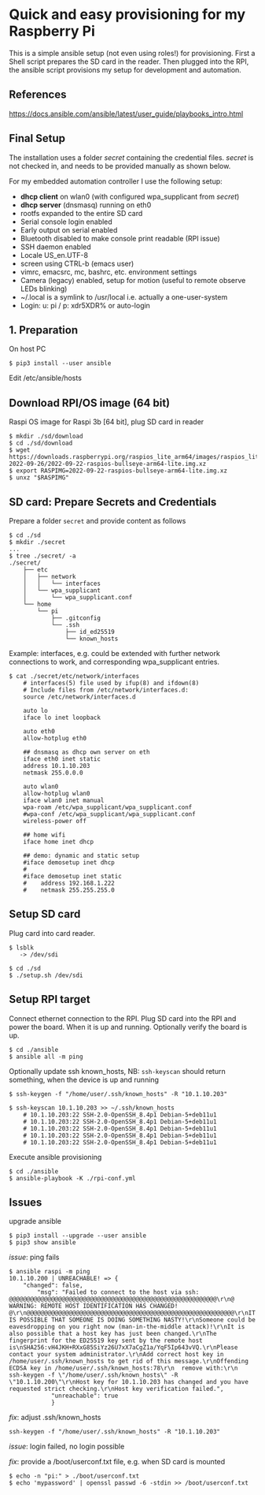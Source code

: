 # Quick and easy provisioning for my Raspberry Pi

This is a simple ansible setup (not even using roles!) for provisioning. First a Shell script prepares the SD card in the reader. Then plugged into the RPI, the ansible script provisions my setup for development and automation.  

## References

https://docs.ansible.com/ansible/latest/user_guide/playbooks_intro.html


## Final Setup

The installation uses a folder *secret* containing the credential files. *secret* is not checked in, and needs to be provided manually as shown below.

For my embedded automation controller I use the following setup:

- **dhcp client** on wlan0 (with configured wpa_supplicant from *secret*)
- **dhcp server** (dnsmasq) running on eth0
- rootfs expanded to the entire SD card
- Serial console login enabled
- Early output on serial enabled
- Bluetooth disabled to make console print readable (RPI issue)
- SSH daemon enabled
- Locale US_en.UTF-8
- screen using CTRL-b (emacs user)
- vimrc, emacsrc, mc, bashrc, etc. environment settings
- Camera (legacy) enabled, setup for motion (useful to remote observe LEDs blinking)
- ~/.local is a symlink to /usr/local i.e. actually a one-user-system
- Login: u: pi / p: xdr5XDR%  or auto-login


## 1. Preparation

On host PC  

```
$ pip3 install --user ansible
```

Edit /etc/ansible/hosts  

## Download RPI/OS image (64 bit)

Raspi OS image for Raspi 3b [64 bit], plug SD card in reader  
```
$ mkdir ./sd/download
$ cd ./sd/download
$ wget https://downloads.raspberrypi.org/raspios_lite_arm64/images/raspios_lite_arm64-2022-09-26/2022-09-22-raspios-bullseye-arm64-lite.img.xz
$ export RASPIMG=2022-09-22-raspios-bullseye-arm64-lite.img.xz
$ unxz "$RASPIMG"
```


## SD card: Prepare Secrets and Credentials

Prepare a folder ``secret`` and provide content as follows  
```
$ cd ./sd
$ mkdir ./secret
...
$ tree ./secret/ -a
./secret/
    ├── etc
    │   ├── network
    │   │   └── interfaces
    │   └── wpa_supplicant
    │       └── wpa_supplicant.conf
    └── home
        └── pi
            ├── .gitconfig
            └── .ssh
                ├── id_ed25519
                └── known_hosts
```

Example: interfaces, e.g. could be extended with further network connections to work, and corresponding wpa_supplicant entries.  
```
$ cat ./secret/etc/network/interfaces
    # interfaces(5) file used by ifup(8) and ifdown(8)
    # Include files from /etc/network/interfaces.d:
    source /etc/network/interfaces.d

    auto lo
    iface lo inet loopback

    auto eth0
    allow-hotplug eth0

    ## dnsmasq as dhcp own server on eth
    iface eth0 inet static
    address 10.1.10.203
    netmask 255.0.0.0

    auto wlan0
    allow-hotplug wlan0
    iface wlan0 inet manual
    wpa-roam /etc/wpa_supplicant/wpa_supplicant.conf
    #wpa-conf /etc/wpa_supplicant/wpa_supplicant.conf
    wireless-power off

    ## home wifi
    iface home inet dhcp

    ## demo: dynamic and static setup
    #iface demosetup inet dhcp
    #
    #iface demosetup inet static
    #    address 192.168.1.222
    #    netmask 255.255.255.0
```

## Setup SD card

Plug card into card reader.  
```
$ lsblk
   -> /dev/sdi

$ cd ./sd
$ ./setup.sh /dev/sdi
```


## Setup RPI target

Connect ethernet connection to the RPI. Plug SD card into the RPI and power the board. When it is up and running. Optionally verify the board is up.  
```
$ cd ./ansible
$ ansible all -m ping
```

Optionally update ssh known_hosts, NB: ``ssh-keyscan`` should return something, when the device is up and running  
```
$ ssh-keygen -f "/home/user/.ssh/known_hosts" -R "10.1.10.203"

$ ssh-keyscan 10.1.10.203 >> ~/.ssh/known_hosts
    # 10.1.10.203:22 SSH-2.0-OpenSSH_8.4p1 Debian-5+deb11u1
    # 10.1.10.203:22 SSH-2.0-OpenSSH_8.4p1 Debian-5+deb11u1
    # 10.1.10.203:22 SSH-2.0-OpenSSH_8.4p1 Debian-5+deb11u1
    # 10.1.10.203:22 SSH-2.0-OpenSSH_8.4p1 Debian-5+deb11u1
    # 10.1.10.203:22 SSH-2.0-OpenSSH_8.4p1 Debian-5+deb11u1

```

Execute ansible provisioning  
```
$ cd ./ansible
$ ansible-playbook -K ./rpi-conf.yml
```


## Issues

upgrade ansible  

```
$ pip3 install --upgrade --user ansible
$ pip3 show ansible
```


*issue*: ping fails  
```
$ ansible raspi -m ping
10.1.10.200 | UNREACHABLE! => {
    "changed": false,
	    "msg": "Failed to connect to the host via ssh: @@@@@@@@@@@@@@@@@@@@@@@@@@@@@@@@@@@@@@@@@@@@@@@@@@@@@@@@@@@\r\n@    WARNING: REMOTE HOST IDENTIFICATION HAS CHANGED!     @\r\n@@@@@@@@@@@@@@@@@@@@@@@@@@@@@@@@@@@@@@@@@@@@@@@@@@@@@@@@@@@\r\nIT IS POSSIBLE THAT SOMEONE IS DOING SOMETHING NASTY!\r\nSomeone could be eavesdropping on you right now (man-in-the-middle attack)!\r\nIt is also possible that a host key has just been changed.\r\nThe fingerprint for the ED25519 key sent by the remote host is\nSHA256:vH4JKH+RXxG85SiYz26U7xX7aCgZ1a/YqF5Ip643vVQ.\r\nPlease contact your system administrator.\r\nAdd correct host key in /home/user/.ssh/known_hosts to get rid of this message.\r\nOffending ECDSA key in /home/user/.ssh/known_hosts:78\r\n  remove with:\r\n  ssh-keygen -f \"/home/user/.ssh/known_hosts\" -R \"10.1.10.200\"\r\nHost key for 10.1.10.203 has changed and you have requested strict checking.\r\nHost key verification failed.",
		    "unreachable": true
			}
```
*fix*: adjust .ssh/known_hosts  
```
ssh-keygen -f "/home/user/.ssh/known_hosts" -R "10.1.10.203"
```


*issue*: login failed, no login possible  

*fix*: provide a /boot/userconf.txt file, e.g. when SD card is mounted  
```
$ echo -n "pi:" > ./boot/userconf.txt
$ echo 'mypassword' | openssl passwd -6 -stdin >> /boot/userconf.txt
```

